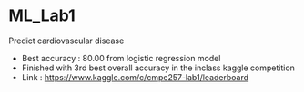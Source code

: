 # ML_Lab1
Predict cardiovascular disease

 * Best accuracy : 80.00 from logistic regression model
 * Finished with 3rd best overall accuracy in the inclass kaggle competition
 * Link : https://www.kaggle.com/c/cmpe257-lab1/leaderboard
